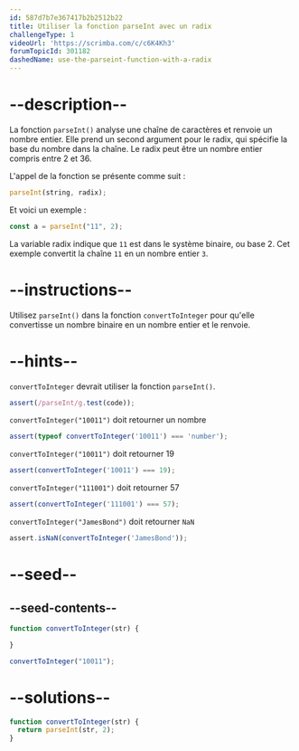 ```yaml
---
id: 587d7b7e367417b2b2512b22
title: Utiliser la fonction parseInt avec un radix
challengeType: 1
videoUrl: 'https://scrimba.com/c/c6K4Kh3'
forumTopicId: 301182
dashedName: use-the-parseint-function-with-a-radix
---
```


# --description--

La fonction `parseInt()` analyse une chaîne de caractères et renvoie un nombre entier. Elle prend un second argument pour le radix, qui spécifie la base du nombre dans la chaîne. Le radix peut être un nombre entier compris entre 2 et 36.

L'appel de la fonction se présente comme suit :

```js
parseInt(string, radix);
```

Et voici un exemple :

```js
const a = parseInt("11", 2);
```

La variable radix indique que `11` est dans le système binaire, ou base 2. Cet exemple convertit la chaîne `11` en un nombre entier `3`.

# --instructions--

Utilisez `parseInt()` dans la fonction `convertToInteger` pour qu'elle convertisse un nombre binaire en un nombre entier et le renvoie.

# --hints--

`convertToInteger` devrait utiliser la fonction `parseInt()`.

```js
assert(/parseInt/g.test(code));
```

`convertToInteger("10011")` doit retourner un nombre

```js
assert(typeof convertToInteger('10011') === 'number');
```

`convertToInteger("10011")` doit retourner 19

```js
assert(convertToInteger('10011') === 19);
```

`convertToInteger("111001")` doit retourner 57

```js
assert(convertToInteger('111001') === 57);
```

`convertToInteger("JamesBond")` doit retourner `NaN`

```js
assert.isNaN(convertToInteger('JamesBond'));
```

# --seed--

## --seed-contents--

```js
function convertToInteger(str) {

}

convertToInteger("10011");
```

# --solutions--

```js
function convertToInteger(str) {
  return parseInt(str, 2);
}
```
